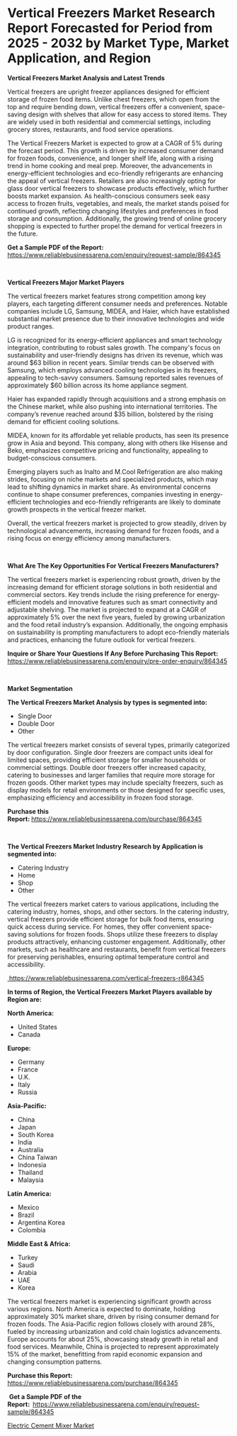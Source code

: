 <p><h1>Vertical Freezers Market Research Report Forecasted for Period from 2025 -  2032 by Market Type, Market Application, and Region</h1></p><p><strong>Vertical Freezers Market Analysis and Latest Trends</strong></p>
<p><p>Vertical freezers are upright freezer appliances designed for efficient storage of frozen food items. Unlike chest freezers, which open from the top and require bending down, vertical freezers offer a convenient, space-saving design with shelves that allow for easy access to stored items. They are widely used in both residential and commercial settings, including grocery stores, restaurants, and food service operations.</p><p>The Vertical Freezers Market is expected to grow at a CAGR of 5% during the forecast period. This growth is driven by increased consumer demand for frozen foods, convenience, and longer shelf life, along with a rising trend in home cooking and meal prep. Moreover, the advancements in energy-efficient technologies and eco-friendly refrigerants are enhancing the appeal of vertical freezers. Retailers are also increasingly opting for glass door vertical freezers to showcase products effectively, which further boosts market expansion. As health-conscious consumers seek easy access to frozen fruits, vegetables, and meals, the market stands poised for continued growth, reflecting changing lifestyles and preferences in food storage and consumption. Additionally, the growing trend of online grocery shopping is expected to further propel the demand for vertical freezers in the future.</p></p>
<p><strong>Get a Sample PDF of the Report:&nbsp;</strong> <a href="https://www.reliablebusinessarena.com/enquiry/request-sample/864345?utm_campaign=1841&utm_medium=2&utm_source=Github&utm_content=ia&utm_term=10042025&utm_id=vertical-freezers">https://www.reliablebusinessarena.com/enquiry/request-sample/864345</a></p>
<p>&nbsp;</p>
<p><strong>Vertical Freezers Major Market Players</strong></p>
<p><p>The vertical freezers market features strong competition among key players, each targeting different consumer needs and preferences. Notable companies include LG, Samsung, MIDEA, and Haier, which have established substantial market presence due to their innovative technologies and wide product ranges. </p><p>LG is recognized for its energy-efficient appliances and smart technology integration, contributing to robust sales growth. The company's focus on sustainability and user-friendly designs has driven its revenue, which was around $63 billion in recent years. Similar trends can be observed with Samsung, which employs advanced cooling technologies in its freezers, appealing to tech-savvy consumers. Samsung reported sales revenues of approximately $60 billion across its home appliance segment.</p><p>Haier has expanded rapidly through acquisitions and a strong emphasis on the Chinese market, while also pushing into international territories. The company’s revenue reached around $35 billion, bolstered by the rising demand for efficient cooling solutions.</p><p>MIDEA, known for its affordable yet reliable products, has seen its presence grow in Asia and beyond. This company, along with others like Hisense and Beko, emphasizes competitive pricing and functionality, appealing to budget-conscious consumers. </p><p>Emerging players such as Inalto and M.Cool Refrigeration are also making strides, focusing on niche markets and specialized products, which may lead to shifting dynamics in market share. As environmental concerns continue to shape consumer preferences, companies investing in energy-efficient technologies and eco-friendly refrigerants are likely to dominate growth prospects in the vertical freezer market.</p><p>Overall, the vertical freezers market is projected to grow steadily, driven by technological advancements, increasing demand for frozen foods, and a rising focus on energy efficiency among manufacturers.</p></p>
<p>&nbsp;</p>
<p><strong>What Are The Key Opportunities For Vertical Freezers Manufacturers?</strong></p>
<p><p>The vertical freezers market is experiencing robust growth, driven by the increasing demand for efficient storage solutions in both residential and commercial sectors. Key trends include the rising preference for energy-efficient models and innovative features such as smart connectivity and adjustable shelving. The market is projected to expand at a CAGR of approximately 5% over the next five years, fueled by growing urbanization and the food retail industry’s expansion. Additionally, the ongoing emphasis on sustainability is prompting manufacturers to adopt eco-friendly materials and practices, enhancing the future outlook for vertical freezers.</p></p>
<p><strong>Inquire or Share Your Questions If Any Before Purchasing This Report:</strong> <a href="https://www.reliablebusinessarena.com/enquiry/pre-order-enquiry/864345?utm_campaign=1841&utm_medium=2&utm_source=Github&utm_content=ia&utm_term=10042025&utm_id=vertical-freezers">https://www.reliablebusinessarena.com/enquiry/pre-order-enquiry/864345</a></p>
<p>&nbsp;</p>
<p><strong>Market Segmentation</strong></p>
<p><strong>The Vertical Freezers Market Analysis by types is segmented into:</strong></p>
<p><ul><li>Single Door</li><li>Double Door</li><li>Other</li></ul></p>
<p><p>The vertical freezers market consists of several types, primarily categorized by door configuration. Single door freezers are compact units ideal for limited spaces, providing efficient storage for smaller households or commercial settings. Double door freezers offer increased capacity, catering to businesses and larger families that require more storage for frozen goods. Other market types may include specialty freezers, such as display models for retail environments or those designed for specific uses, emphasizing efficiency and accessibility in frozen food storage.</p></p>
<p><strong>Purchase this Report:&nbsp;</strong><a href="https://www.reliablebusinessarena.com/purchase/864345?utm_campaign=1841&utm_medium=2&utm_source=Github&utm_content=ia&utm_term=10042025&utm_id=vertical-freezers">https://www.reliablebusinessarena.com/purchase/864345</a></p>
<p>&nbsp;</p>
<p><strong>The Vertical Freezers Market Industry Research by Application is segmented into:</strong></p>
<p><ul><li>Catering Industry</li><li>Home</li><li>Shop</li><li>Other</li></ul></p>
<p><p>The vertical freezers market caters to various applications, including the catering industry, homes, shops, and other sectors. In the catering industry, vertical freezers provide efficient storage for bulk food items, ensuring quick access during service. For homes, they offer convenient space-saving solutions for frozen foods. Shops utilize these freezers to display products attractively, enhancing customer engagement. Additionally, other markets, such as healthcare and restaurants, benefit from vertical freezers for preserving perishables, ensuring optimal temperature control and accessibility.</p></p>
<p><a href="https://www.reliablebusinessarena.com/vertical-freezers-r864345?utm_campaign=1841&utm_medium=2&utm_source=Github&utm_content=ia&utm_term=10042025&utm_id=vertical-freezers">&nbsp;https://www.reliablebusinessarena.com/vertical-freezers-r864345</a></p>
<p><strong>In terms of Region, the Vertical Freezers Market Players available by Region are:</strong></p>
<p>
    <p> <strong> North America: </strong>
        <ul>
            <li>United States</li>
            <li>Canada</li>
        </ul>
        </p> 
    <p> <strong> Europe: </strong>
        <ul>
            <li>Germany</li>
            <li>France</li>
            <li>U.K.</li>
            <li>Italy</li>
            <li>Russia</li>
        </ul>
        </p> 
    <p> <strong> Asia-Pacific: </strong>
        <ul>
            <li>China</li>
            <li>Japan</li>
            <li>South Korea</li>
            <li>India</li>
            <li>Australia</li>
            <li>China Taiwan</li>
            <li>Indonesia</li>
            <li>Thailand</li>
            <li>Malaysia</li>
        </ul>
        </p> 
    <p> <strong> Latin America: </strong>
        <ul>
            <li>Mexico</li>
            <li>Brazil</li>
            <li>Argentina Korea</li>
            <li>Colombia</li>
        </ul>
        </p> 
    <p> <strong> Middle East & Africa: </strong>
        <ul>
            <li>Turkey</li>
            <li>Saudi</li>
            <li>Arabia</li>
            <li>UAE</li>
            <li>Korea</li>
        </ul>
    </p>
    </p>
<p><p>The vertical freezers market is experiencing significant growth across various regions. North America is expected to dominate, holding approximately 30% market share, driven by rising consumer demand for frozen foods. The Asia-Pacific region follows closely with around 28%, fueled by increasing urbanization and cold chain logistics advancements. Europe accounts for about 25%, showcasing steady growth in retail and food services. Meanwhile, China is projected to represent approximately 15% of the market, benefitting from rapid economic expansion and changing consumption patterns.</p></p>
<p><strong>Purchase this Report: </strong><a href="https://www.reliablebusinessarena.com/purchase/864345?utm_campaign=1841&utm_medium=2&utm_source=Github&utm_content=ia&utm_term=10042025&utm_id=vertical-freezers">https://www.reliablebusinessarena.com/purchase/864345</a></p>
<p>&nbsp;<strong>Get a Sample PDF of the Report:&nbsp;&nbsp;</strong><a href="https://www.reliablebusinessarena.com/enquiry/request-sample/864345?utm_campaign=1841&utm_medium=2&utm_source=Github&utm_content=ia&utm_term=10042025&utm_id=vertical-freezers">https://www.reliablebusinessarena.com/enquiry/request-sample/864345</a></p>
<p><strong></strong></p>
<p><p><a href="https://github.com/knazsdadeyvw/Market-Research-Report-List-1/blob/main/electric-cement-mixer-market.md?utm_campaign=1841&utm_medium=2&utm_source=Github&utm_content=ia&utm_term=10042025&utm_id=vertical-freezers">Electric Cement Mixer Market</a></p></p>